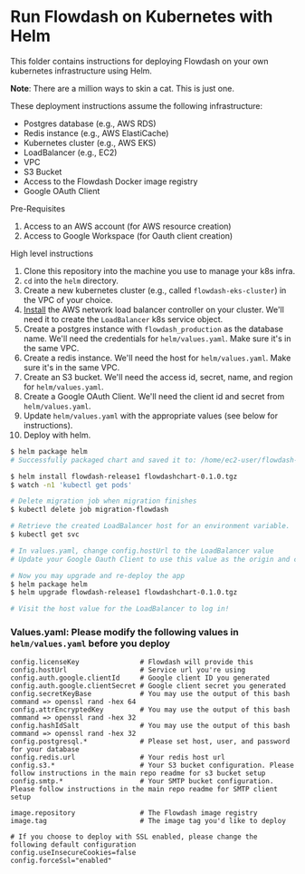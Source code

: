 # Run Flowdash on Kubernetes with Helm

This folder contains instructions for deploying Flowdash on your own kubernetes infrastructure using Helm.

**Note**: There are a million ways to skin a cat. This is just one.

These deployment instructions assume the following infrastructure:
* Postgres database (e.g., AWS RDS)
* Redis instance (e.g., AWS ElastiCache)
* Kubernetes cluster (e.g., AWS EKS)
* LoadBalancer (e.g., EC2)
* VPC
* S3 Bucket
* Access to the Flowdash Docker image registry
* Google OAuth Client

Pre-Requisites
1. Access to an AWS account (for AWS resource creation)
2. Access to Google Workspace (for Oauth client creation)



High level instructions
1. Clone this repository into the machine you use to manage your k8s infra.
2. `cd` into the `helm` directory.
3. Create a new kubernetes cluster (e.g., called `flowdash-eks-cluster`) in the VPC of your choice.
4. [Install](https://docs.aws.amazon.com/eks/latest/userguide/aws-load-balancer-controller.html#lbc-install-controller ) the AWS network load balancer controller on your cluster. We'll need it to create the `LoadBalancer` k8s service object.
5. Create a postgres instance with `flowdash_production` as the database name. We'll need the credentials for `helm/values.yaml`. Make sure it's in the same VPC.
6. Create a redis instance. We'll need the host for `helm/values.yaml`. Make sure it's in the same VPC.
7. Create an S3 bucket. We'll need the access id, secret, name, and region for `helm/values.yaml`.
8. Create a Google OAuth Client. We'll need the client id and secret from `helm/values.yaml`.
9. Update `helm/values.yaml` with the appropriate values (see below for instructions).
10. Deploy with helm.
```bash
$ helm package helm
# Successfully packaged chart and saved it to: /home/ec2-user/flowdash-onpremise/flowdashchart-0.1.0.tgz

$ helm install flowdash-release1 flowdashchart-0.1.0.tgz
$ watch -n1 'kubectl get pods'

# Delete migration job when migration finishes
$ kubectl delete job migration-flowdash

# Retrieve the created LoadBalancer host for an environment variable.
$ kubectl get svc

# In values.yaml, change config.hostUrl to the LoadBalancer value
# Update your Google Oauth Client to use this value as the origin and callback values.

# Now you may upgrade and re-deploy the app
$ helm package helm
$ helm upgrade flowdash-release1 flowdashchart-0.1.0.tgz

# Visit the host value for the LoadBalancer to log in!
```

### Values.yaml: Please modify the following values in `helm/values.yaml` before you deploy
```
config.licenseKey               # Flowdash will provide this
config.hostUrl                  # Service url you're using
config.auth.google.clientId     # Google client ID you generated
config.auth.google.clientSecret # Google client secret you generated
config.secretKeyBase            # You may use the output of this bash command => openssl rand -hex 64
config.attrEncryptedKey         # You may use the output of this bash command => openssl rand -hex 32
config.hashIdSalt               # You may use the output of this bash command => openssl rand -hex 32
config.postgresql.*             # Please set host, user, and password for your database
config.redis.url                # Your redis host url
config.s3.*                     # Your S3 bucket configuration. Please follow instructions in the main repo readme for s3 bucket setup
config.smtp.*                   # Your SMTP bucket configuration. Please follow instructions in the main repo readme for SMTP client setup

image.repository                # The Flowdash image registry
image.tag                       # The image tag you'd like to deploy

# If you choose to deploy with SSL enabled, please change the following default configuration
config.useInsecureCookies=false
config.forceSsl="enabled"
```

